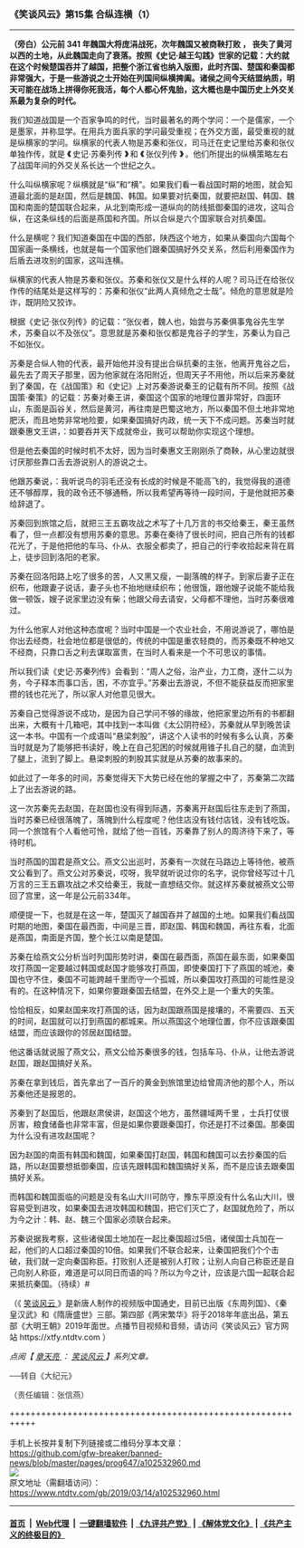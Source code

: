 ### 《笑谈风云》第15集 合纵连横（1）
------------------------

<div class="post_content" itemprop="articleBody">
 <div class="column">
  <div class="arttop mbottom20">
   <div class="subtitle">
    <strong>
     （旁白）公元前
    </strong>
    <strong>
     341
    </strong>
    <strong>
     年魏国大将庞涓战死，次年魏国又被商鞅打败
    </strong>
    <strong>
     ，
    </strong>
    <strong>
     丧失了黄河以西的土地，从此魏国走向了衰落。按照《史记‧越王勾践》世家的记载：大约就在这个时候楚国吞并了越国，把整个浙江省也纳入版图，此时齐国、楚国和秦国都非常强大，于是一些游说之士开始在列国间纵横捭阖。诸侯之间今天结盟纳质，明天可能在战场上拼得你死我活，每个人都心怀鬼胎，这大概也是中国历史上外交关系最为复杂的时代。
    </strong>
   </div>
  </div>
 </div>
 <p>
  我们知道战国是一个百家争鸣的时代，当时最著名的两个学问：一个是儒家，一个是墨家，并称显学。在用兵方面兵家的学问最受重视；在外交方面，最受重视的就是纵横家的学问。纵横家的代表人物是苏秦和张仪，司马迁在史记里给苏秦和张仪单独作传，就是
  <strong>
   《
  </strong>
  史记‧苏秦列传
  <strong>
   》
  </strong>
  和
  <strong>
   《
  </strong>
  张仪列传
  <strong>
   》
  </strong>
  。他们所提出的纵横策略左右了战国年间的外交关系长达一个世纪之久。
 </p>
 <p>
  什么叫纵横家呢？纵横就是“纵”和“横”。如果我们看一看战国时期的地图，就会知道最北面的是赵国，然后是魏国、韩国。如果要对抗秦国，就要把赵国、韩国、魏国和南面的楚国联合起来，从北到南形成一道纵向的防线抵御秦国的进攻，这叫合纵，在这条纵线的后面是燕国和齐国。所以合纵是六个国家联合对抗秦国。
 </p>
 <p>
  什么是横呢？我们知道秦国在中国的西部，陕西这个地方，如果从秦国向六国每个国家画一条横线，也就是每一个国家他们跟秦国搞好外交关系，然后利用秦国作为后盾去进攻别的国家，这叫连横。
 </p>
 <p>
  纵横家的代表人物是苏秦和张仪。苏秦和张仪又是什么样的人呢？司马迁在给张仪作传的结尾处是这样写的：苏秦和张仪“此两人真倾危之士哉”。倾危的意思就是险诈，既阴险又狡诈。
 </p>
 <p>
  根据《史记‧张仪列传》的记载：“张仪者，魏人也，始尝与苏秦俱事鬼谷先生学术，苏秦自以不及张仪”。意思就是苏秦和张仪都是鬼谷子的学生，苏秦认为自己不如张仪。
 </p>
 <p>
  苏秦是合纵人物的代表，最开始他并没有提出合纵抗秦的主张，他离开鬼谷之后，最先去了周天子那里，因为他家就在洛阳附近，但周天子不用他，所以后来苏秦就到了秦国，在《战国策》和《史记》上对苏秦游说秦王的记载有所不同。按照《战国策‧秦策》的记载：苏秦对秦王讲，秦国这个国家的地理位置非常好，四面环山，东面是函谷关，然后是黄河，再往南是巴蜀这地方，所以秦国不但土地非常地肥沃，而且地势非常地险要，如果秦国搞好内政，统一天下不成问题。苏秦当时就跟秦惠文王讲，：如要吞并天下成就帝业，我可以帮助你实现这个理想。
 </p>
 <p>
  但是他去秦国的时候时机不太好，因为当时秦惠文王刚刚杀了商鞅，从心里边就很讨厌那些靠口舌去游说别人的游说之士。
 </p>
 <p>
  他跟苏秦说，：我听说鸟的羽毛还没有长成的时候是不能高飞的，我觉得我的道德还不够醇厚，我的政令还不够通畅，所以我希望再等待一段时间，于是他就把苏秦给辞退了。
 </p>
 <p>
  苏秦回到旅馆之后，就把三王五霸攻战之术写了十几万言的书交给秦王，秦王虽然看了，但一点都没有想用苏秦的意思。苏秦在秦待了很长时间，把自己所有的钱都花光了，于是他把他的车马、仆从、衣服全都卖了，把自己的行李收拾起来背在肩上，徒步回到洛阳的老家。
 </p>
 <p>
  苏秦在回洛阳路上吃了很多的苦，人又黑又瘦，一副落魄的样子。到家后妻子正在织布，他跟妻子说话，妻子头也不抬地继续织布；他很饿，跟他嫂子说能不能给我做一顿饭，嫂子说家里边没有柴；他跟父母去请安，父母都不理他，当时苏秦很难过。
 </p>
 <p>
  为什么他家人对他这种态度呢？当时中国是一个农业社会，不用说游说了，哪怕是你出去经商，社会地位都是很低的，传统的中国是重农轻商的，而苏秦既不种地又不经商，只靠口舌之利去谋取富贵，在当时人看来是一个不可思议的事情。
 </p>
 <p>
  所以我们读《史记‧苏秦列传》会看到：“周人之俗，治产业，力工商，逐什二以为务，今子释本而事口舌，困，不亦宜乎。”苏秦出去游说，不但不能获益反而把家里攒的钱也花光了，所以家人对他意见很大。
 </p>
 <p>
  苏秦自己觉得游说不成功，是因为自己学问不够的缘故，他把家里边所有的书都翻出来，大概有十几箱吧，其中找到一本叫做《太公阴符经》，苏秦就从早到晚苦读这一本书。中国有一个成语叫“悬梁刺股”，讲这个人读书的时候有多么认真，苏秦当时就是为了能够把书读好，晚上在自己犯困的时候就用锥子扎自己的腿，血流到了腿上，流到了脚上。悬梁刺股的刺股其实就是从苏秦的故事来的。
 </p>
 <p>
  如此过了一年多的时间，苏秦觉得天下大势已经在他的掌握之中了，苏秦第二次踏上了出去游说的路。
 </p>
 <p>
  这一次苏秦先去赵国，在赵国也没有得到际遇，苏秦离开赵国后往东走到了燕国，当时苏秦已经很落魄了，落魄到什么程度呢？他住店没有钱付店钱，没有钱吃饭。同一个旅馆有个人看他可怜，就给了他一百钱，苏秦靠了别人的周济待下来了，等待时机。
 </p>
 <p>
  当时燕国的国君是燕文公。燕文公出巡时，苏秦有一次就在马路边上等待他，被燕文公看到了。燕文公对苏秦说，哎呀，我早就听说过你的名字，说你曾经写过十几万言的三王五霸攻战之术交给秦王，我就一直想结交你。就这样苏秦就被燕文公带回了宫里，这一年是公元前334年。
 </p>
 <p>
  顺便提一下，也就是在这一年，楚国灭了越国吞并了越国的土地。如果我们看战国时期的地图，秦国在最西面，中间是三晋，即赵国、韩国和魏国，再往东看，北面是燕国，南面是齐国，整个长江以南是楚国。
 </p>
 <p>
  苏秦在给燕文公分析当时列国形势时讲，秦国在最西面，燕国在最东面，如果秦国攻打燕国一定要越过韩国或赵国才能够攻打燕国，即使秦国打下了燕国的城池，秦国也守不住，秦国不可能跨越千里而守一个孤城，所以秦国攻打燕国的可能性是没有的。在这种情况下，如果你要跟秦国去结盟，在外交上是一个重大的失策。
 </p>
 <p>
  恰恰相反，如果赵国来攻打燕国的话，因为赵国跟燕国是接壤的，不需要四、五天的时间，赵国就可以打到燕国的都城来。所以燕国这个地理位置，你不应该跟秦国结盟，而应该跟你的邻居赵国结盟。
 </p>
 <p>
  他这番话就说服了燕文公，燕文公给苏秦很多的钱，包括车马、仆从，让他去游说赵国，跟赵国搞好关系。
 </p>
 <p>
  苏秦在拿到钱后，首先拿出了一百斤的黄金到旅馆里边给曾周济他的那个人，所以苏秦他还是报恩的。
 </p>
 <p>
  苏秦到了赵国后，他跟赵肃侯讲，赵国这个地方，虽然疆域两千里 ，士兵打仗很厉害，粮食储备也非常丰富，但是如果你要跟秦国打，你还是打不过秦国。那秦国为什么没有进攻赵国呢？
 </p>
 <p>
  因为赵国的南面有韩国和魏国，如果秦国打赵国，韩国和魏国可以去抄秦国的后路，所以赵国要想抵御秦国，应该先跟韩国和魏国搞好关系，而不是应该去跟秦国搞好关系。
 </p>
 <p>
  而韩国和魏国面临的问题是没有名山大川可防守，豫东平原没有什么名山大川，很容易受到进攻，如果秦国去进攻韩国和魏国，把它们灭亡了，赵国就危险了，所以为今之计：韩、赵、魏三个国家必须联合起来。
 </p>
 <p>
  苏秦说据我考察，这些诸侯国土地加在一起比秦国超过5倍，诸侯国士兵加在一起，他们的人口超过秦国的10倍。如果我们不联合起来，让秦国把我们个个击破，我们就一定向秦国称臣。打败别人还是被别人打败；让别人向自己称臣还是自己向别人称臣，难道是可以同日而语的吗？所以为今之计，应该是六国一起联合起来抵抗秦国。（待续）#
 </p>
 <p>
  （《
  <a href="https://www.ntdtv.com/gb/笑谈风云.htm">
   笑谈风云
  </a>
  》是新唐人制作的视频版中国通史，目前已出版《东周列国》、《秦皇汉武》和《隋唐盛世》三部。第四部《两宋繁华》将于2018年年底出品，第五部《大明王朝》2019年面世。点播节目视频和音频，请访问《笑谈风云》官方网站 https://xtfy.ntdtv.com ）
 </p>
 <p>
  <em>
   点阅【
   <a href="https://www.ntdtv.com/gb/章天亮.htm">
    章天亮
   </a>
   ：
   <a href="https://www.ntdtv.com/gb/笑谈风云.htm">
    笑谈风云
   </a>
   】系列文章。
  </em>
 </p>
 <p>
  <span style="color: #343434; font-family: helvetica neue, helvetica, arial, sans-serif;">
   ──转自《大纪元》
  </span>
 </p>
 <p>
  <span style="color: #343434; font-family: helvetica neue, helvetica, arial, sans-serif;">
   （责任编辑：张信燕）
  </span>
 </p>
 <div class="single_ad">
 </div>
</div>

+++++++++++++++++++++++++++++++++++++++++++++++++++++++++++<br/><br/>
手机上长按并复制下列链接或二维码分享本文章：<br/>
https://github.com/gfw-breaker/banned-news/blob/master/pages/prog647/a102532960.md <br/>
<a href='https://github.com/gfw-breaker/banned-news/blob/master/pages/prog647/a102532960.md'><img src='https://github.com/gfw-breaker/banned-news/blob/master/pages/prog647/a102532960.md.png'/></a> <br/>
原文地址（需翻墙访问）：https://www.ntdtv.com/gb/2019/03/14/a102532960.html


------------------------
#### [首页](https://github.com/gfw-breaker/banned-news/blob/master/README.md) &nbsp;|&nbsp; [Web代理](https://github.com/labour-camp/helloworld) &nbsp;|&nbsp; [一键翻墙软件](https://github.com/gfw-breaker/nogfw/blob/master/README.md) &nbsp;| [《九评共产党》](https://github.com/gfw-breaker/9ping.md/blob/master/README.md#九评之一评共产党是什么) | [《解体党文化》](https://github.com/gfw-breaker/jtdwh.md/blob/master/README.md) | [《共产主义的终极目的》](https://github.com/gfw-breaker/gczydzjmd.md/blob/master/README.md)

